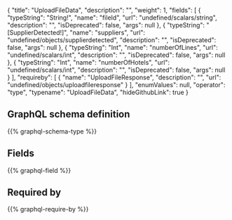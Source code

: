 {
  "title": "UploadFileData",
  "description": "",
  "weight": 1,
  "fields": [
    {
      "typeString": "String!",
      "name": "fileId",
      "url": "undefined/scalars/string",
      "description": "",
      "isDeprecated": false,
      "args": null
    },
    {
      "typeString": "[SupplierDetected!]",
      "name": "suppliers",
      "url": "undefined/objects/supplierdetected",
      "description": "",
      "isDeprecated": false,
      "args": null
    },
    {
      "typeString": "Int",
      "name": "numberOfLines",
      "url": "undefined/scalars/int",
      "description": "",
      "isDeprecated": false,
      "args": null
    },
    {
      "typeString": "Int",
      "name": "numberOfHotels",
      "url": "undefined/scalars/int",
      "description": "",
      "isDeprecated": false,
      "args": null
    }
  ],
  "requireby": [
    {
      "name": "UploadFileResponse",
      "description": "",
      "url": "undefined/objects/uploadfileresponse"
    }
  ],
  "enumValues": null,
  "operator": "type",
  "typename": "UploadFileData",
  "hideGithubLink": true
}
## GraphQL schema definition

{{% graphql-schema-type %}}

## Fields

{{% graphql-field %}}

## Required by

{{% graphql-require-by %}}
